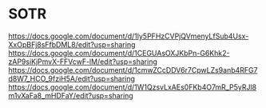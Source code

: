 # SOTR
https://docs.google.com/document/d/1ly5PFHzCVPjQVmenyLfSub4Usx-XxOpBFj8sFfbDML8/edit?usp=sharing
https://docs.google.com/document/d/1CEGUAsOXJKbPn-G6Khk2-zAP9siKjPmvX-FFVcwF-lM/edit?usp=sharing
https://docs.google.com/document/d/1cmwZCcDDV6r7CpwLZs9anb4RFG7d8W7_HCO_9fziH5A/edit?usp=sharing
https://docs.google.com/document/d/1W1QzsvLxAEs0FKb4O7mR_P5yRJl8m1vXaFa8_mHDFaY/edit?usp=sharing

